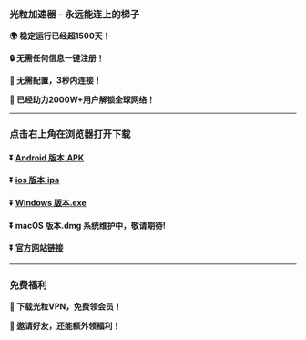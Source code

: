 ### 光粒加速器 - 永远能连上的梯子
**:earth_africa: 稳定运行已经超1500天！**

**:lock: 无需任何信息一键注册！**

**:rocket: 无需配置，3秒内连接！**

**:man: 已经助力2000W+用户解锁全球网络！**

---
### 点击右上角在浏览器打开下载
#### :arrow_double_down: [Android 版本.APK](https://1.13.175.95:4432/download/guangli-2.6.apk)
#### :arrow_double_down: [ios 版本.ipa](http://iosnewlightspeeddownload.kufuyou.com/down/MTIzNDU2.html)
#### :arrow_double_down: [Windows 版本.exe](https://1.13.175.95:4432/download/lightspeed-pc-release.zip)
#### :arrow_double_down: macOS 版本.dmg 系统维护中，敬请期待!
#### :arrow_double_down: [官方网站链接](https://www.speedlight888.com/)
---
### 免费福利
**:gift: 下载光粒VPN，免费领会员！**

**:gift: 邀请好友，还能额外领福利！**
